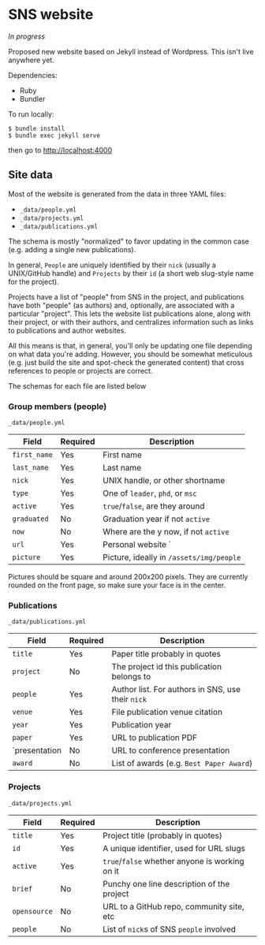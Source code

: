 # SNS website

_In progress_

Proposed new website based on Jekyll instead of Wordpress. This isn't live anywhere yet.

Dependencies:

  * Ruby
  * Bundler

To run locally:

```
$ bundle install
$ bundle exec jekyll serve
```

then go to <http://localhost:4000>

## Site data

Most of the website is generated from the data in three YAML files:

  * `_data/people.yml`
  * `_data/projects.yml`
  * `_data/publications.yml`

The schema is mostly "normalized" to favor updating in the common case (e.g.
adding a single new publications).

In general, `People` are uniquely identified by their `nick` (usually a
UNIX/GitHub handle) and `Projects` by their `id` (a short web slug-style name
for the project).

Projects have a list of "people" from SNS in the project, and publications have
both "people" (as authors) and, optionally, are associated with a particular
"project". This lets the website list publications alone, along with their
project, or with their authors, and centralizes information such as links to
publications and author websites.

All this means is that, in general, you'll only be updating one file depending
on what data you're adding. However, you should be somewhat meticulous (e.g.
just build the site and spot-check the generated content) that cross references
to people or projects are correct.

The schemas for each file are listed below

### Group members (people)

`_data/people.yml`

| Field          | Required  | Description                              |
|----------------|-----------|------------------------------------------|
| `first_name`   | Yes       | First name                               |
| `last_name`    | Yes       | Last name                                |
| `nick`         | Yes       | UNIX handle, or other shortname          |
| `type`         | Yes       | One of `leader`, `phd`, or `msc`         |
| `active`       | Yes       | `true`/`false`, are they around          |
| `graduated`    | No        | Graduation year if not `active`          |
| `now`          | No        | Where are the y now, if not `active`     |
| `url`          | Yes       | Personal website              `          |
| `picture`      | Yes       | Picture, ideally in `/assets/img/people` |

Pictures should be square and around 200x200 pixels. They are currently rounded
on the front page, so make sure your face is in the center.

### Publications

`_data/publications.yml`


| Field          | Required  | Description                                       |
|----------------|-----------|---------------------------------------------------|
| `title`        | Yes       | Paper title probably in quotes                    |
| `project`      | No        | The project id this publication belongs to        |
| `people`       | Yes       | Author list. For authors in SNS, use their `nick` |
| `venue`        | Yes       | File publication venue citation                   |
| `year`         | Yes       | Publication year                                  |
| `paper`        | Yes       | URL to publication PDF                            |
| `presentation  | No        | URL to conference presentation                    |
| `award`        | No        | List of awards (e.g. `Best Paper Award`)          |


### Projects

`_data/projects.yml`

| Field          | Required  | Description                                    |
|----------------|-----------|------------------------------------------------|
| `title`        | Yes       | Project title (probably in quotes)             |
| `id`           | Yes       | A unique identifier, used for URL slugs        |
| `active`       | Yes       | `true`/`false` whether anyone is working on it |
| `brief`        | No        | Punchy one line description of the project     |
| `opensource`   | No        | URL to a GitHub repo, community site, etc      |
| `people`       | No        | List of `nick`s of SNS `people` involved       |

